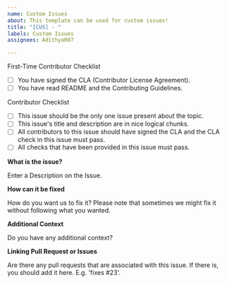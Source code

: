 ```yaml
---
name: Custom Issues
about: This template can be used for custom issues!
title: "[CUS] - "
labels: Custom Issues
assignees: AdithyaR07

---
```


First-Time Contributor Checklist

- [ ] You have signed the CLA (Contributor License Agreement).
- [ ] You have read README and the Contributing Guidelines.

Contributor Checklist

- [ ] This issue should be the only one issue present about the topic.
- [ ] This issue's title and description are in nice logical chunks.
- [ ] All contributors to this issue should have signed the CLA and the CLA check in this issue must pass.
- [ ] All checks that have been provided in this issue must pass.

**What is the issue?**

Enter a Description on the Issue.

**How can it be fixed**

How do you want us to fix it? Please note that sometimes we might fix it without following what you wanted.

**Additional Context**

Do you have any additional context?

**Linking Pull Request or Issues**

Are there any pull requests that are associated with this issue. If there is, you should add it here. E.g. 'fixes #23'.
